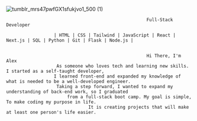 
![tumblr_mrs47pwfGX1sfukjvo1_500 (1)](https://user-images.githubusercontent.com/112426567/220405987-db6f174d-8753-4adc-9f28-c7d32cf2ce97.gif)

                                                         Full-Stack Developer

                      | HTML | CSS | Tailwind | JavaScript | React | Next.js | SQL | Python | Git | Flask | Node.js |


                                                         Hi There, I'm Alex
                       As someone who loves tech and learning new skills. I started as a self-taught developer,
                      I learned front-end and expanded my knowledge of what is needed to be a well-developed engineer.
                       Taking a step forward, I wanted to expand my understanding of back-end work, so I graduated
                           from a full-stack boot camp. My goal is simple, To make coding my purpose in life. 
                                   It is creating projects that will make at least one person's life easier.
